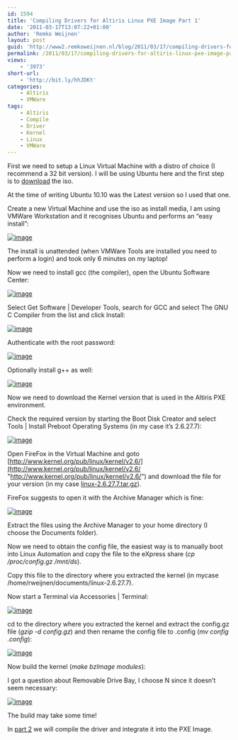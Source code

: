 ```yaml
---
id: 1594
title: 'Compiling Drivers for Altiris Linux PXE Image Part 1'
date: '2011-03-17T13:07:22+01:00'
author: 'Remko Weijnen'
layout: post
guid: 'http://www2.remkoweijnen.nl/blog/2011/03/17/compiling-drivers-for-altiris-linux-pxe-image-part-1/'
permalink: /2011/03/17/compiling-drivers-for-altiris-linux-pxe-image-part-1/
views:
    - '3973'
short-url:
    - 'http://bit.ly/hhJDKt'
categories:
    - Altiris
    - VMWare
tags:
    - Altiris
    - Compile
    - Driver
    - Kernel
    - Linux
    - VMWare
---
```


First we need to setup a Linux Virtual Machine with a distro of choice (I recommend a 32 bit version). I will be using Ubuntu here and the first step is to [download](http://www.ubuntu.com/desktop/get-ubuntu/download) the iso.

At the time of writing Ubuntu 10.10 was the Latest version so I used that one.

Create a new Virtual Machine and use the iso as install media, I am using VMWare Workstation and it recognises Ubuntu and performs an “easy install”:

[![image](http://192.168.40.25:8081/wp-content/uploads/2011/03/image_thumb23.png "image")](http://192.168.40.25:8081/wp-content/uploads/2011/03/image23.png)

The install is unattended (when VMWare Tools are installed you need to perform a login) and took only 6 minutes on my laptop!

Now we need to install gcc (the compiler), open the Ubuntu Software Center:

[![image](http://192.168.40.25:8081/wp-content/uploads/2011/03/image_thumb24.png "image")](http://192.168.40.25:8081/wp-content/uploads/2011/03/image24.png)

Select Get Software | Developer Tools, search for GCC and select The GNU C Compiler from the list and click Install:

[![image](http://192.168.40.25:8081/wp-content/uploads/2011/03/image_thumb25.png "image")](http://192.168.40.25:8081/wp-content/uploads/2011/03/image25.png)

Authenticate with the root password:

[![image](http://192.168.40.25:8081/wp-content/uploads/2011/03/image_thumb26.png "image")](http://192.168.40.25:8081/wp-content/uploads/2011/03/image26.png)

Optionally install g++ as well:

[![image](http://192.168.40.25:8081/wp-content/uploads/2011/03/image_thumb27.png "image")](http://192.168.40.25:8081/wp-content/uploads/2011/03/image27.png)

Now we need to download the Kernel version that is used in the Altiris PXE environment.

Check the required version by starting the Boot Disk Creator and select Tools | Install Preboot Operating Systems (in my case it’s 2.6.27.7):

[![image](http://192.168.40.25:8081/wp-content/uploads/2011/03/image_thumb28.png "image")](http://192.168.40.25:8081/wp-content/uploads/2011/03/image28.png)

Open FireFox in the Virtual Machine and goto [http://www.kernel.org/pub/linux/kernel/v2.6/](http://www.kernel.org/pub/linux/kernel/v2.6/ "http://www.kernel.org/pub/linux/kernel/v2.6/") and download the file for your version (in my case [linux-2.6.27.7.tar.gz](http://www.kernel.org/pub/linux/kernel/v2.6/linux-2.6.27.7.tar.gz)).

FireFox suggests to open it with the Archive Manager which is fine:

[![image](http://192.168.40.25:8081/wp-content/uploads/2011/03/image_thumb29.png "image")](http://192.168.40.25:8081/wp-content/uploads/2011/03/image29.png)

Extract the files using the Archive Manager to your home directory (I choose the Documents folder).

Now we need to obtain the config file, the easiest way is to manually boot into Linux Automation and copy the file to the eXpress share (*cp /proc/config.gz /mnt/ds*).

Copy this file to the directory where you extracted the kernel (in mycase /home/rweijnen/documents/linux-2.6.27.7).

Now start a Terminal via Accessories | Terminal:

[![image](http://192.168.40.25:8081/wp-content/uploads/2011/03/image_thumb30.png "image")](http://192.168.40.25:8081/wp-content/uploads/2011/03/image30.png)

cd to the directory where you extracted the kernel and extract the config.gz file (*gzip -d config.gz*) and then rename the config file to .config (*mv config .config*):

[![image](http://192.168.40.25:8081/wp-content/uploads/2011/03/image_thumb31.png "image")](http://192.168.40.25:8081/wp-content/uploads/2011/03/image31.png)

Now build the kernel (*make bzImage modules*):

I got a question about Removable Drive Bay, I choose N since it doesn’t seem necessary:

[![image](http://192.168.40.25:8081/wp-content/uploads/2011/03/image_thumb32.png "image")](http://192.168.40.25:8081/wp-content/uploads/2011/03/image32.png)

The build may take some time!

In [part 2](http://192.168.40.25:8081/2011/03/17/compiling-drivers-for-altiris-linux-pxe-image-part-2/) we will compile the driver and integrate it into the PXE Image.